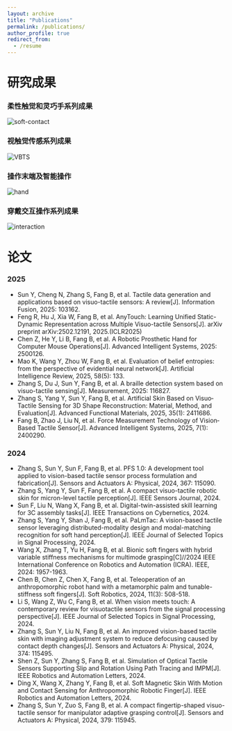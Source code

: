 ```yaml
---
layout: archive
title: "Publications"
permalink: /publications/
author_profile: true
redirect_from:
  - /resume
---
```


研究成果
======

### 柔性触觉和灵巧手系列成果
<img src="/images/soft-contact.png" alt="soft-contact">

### 视触觉传感系列成果
<img src="/images/VBTS.png" alt="VBTS">

### 操作末端及智能操作
<img src="/images/hand.png" alt="hand">

### 穿戴交互操作系列成果
<img src="/images/interaction.png" alt="interaction">

论文
======

### 2025
* Sun Y, Cheng N, Zhang S, Fang B, et al. Tactile data generation and applications based on visuo-tactile sensors: A review[J]. Information Fusion, 2025: 103162.
* Feng R, Hu J, Xia W, Fang B, et al. AnyTouch: Learning Unified Static-Dynamic Representation across Multiple Visuo-tactile Sensors[J]. arXiv preprint arXiv:2502.12191, 2025.(ICLR2025)
* Chen Z, He Y, Li B, Fang B, et al. A Robotic Prosthetic Hand for Computer Mouse Operations[J]. Advanced Intelligent Systems, 2025: 2500126.
* Mao K, Wang Y, Zhou W, Fang B, et al. Evaluation of belief entropies: from the perspective of evidential neural network[J]. Artificial Intelligence Review, 2025, 58(5): 133.
* Zhang S, Du J, Sun Y, Fang B, et al. A braille detection system based on visuo-tactile sensing[J]. Measurement, 2025: 116827.
* Zhang S, Yang Y, Sun Y, Fang B, et al. Artificial Skin Based on Visuo‐Tactile Sensing for 3D Shape Reconstruction: Material, Method, and Evaluation[J]. Advanced Functional Materials, 2025, 35(1): 2411686.
* Fang B, Zhao J, Liu N, et al. Force Measurement Technology of Vision‐Based Tactile Sensor[J]. Advanced Intelligent Systems, 2025, 7(1): 2400290.

### 2024
* Zhang S, Sun Y, Sun F, Fang B, et al. PFS 1.0: A development tool applied to vision-based tactile sensor process formulation and fabrication[J]. Sensors and Actuators A: Physical, 2024, 367: 115090.
* Zhang S, Yang Y, Sun F, Fang B, et al. A compact visuo-tactile robotic skin for micron-level tactile perception[J]. IEEE Sensors Journal, 2024.
* Sun F, Liu N, Wang X, Fang B, et al. Digital-twin-assisted skill learning for 3C assembly tasks[J]. IEEE Transactions on Cybernetics, 2024.
* Zhang S, Yang Y, Shan J, Fang B, et al. PaLmTac: A vision-based tactile sensor leveraging distributed-modality design and modal-matching recognition for soft hand perception[J]. IEEE Journal of Selected Topics in Signal Processing, 2024.
* Wang X, Zhang T, Yu H, Fang B, et al. Bionic soft fingers with hybrid variable stiffness mechanisms for multimode grasping[C]//2024 IEEE International Conference on Robotics and Automation (ICRA). IEEE, 2024: 1957-1963.
* Chen B, Chen Z, Chen X, Fang B, et al. Teleoperation of an anthropomorphic robot hand with a metamorphic palm and tunable-stiffness soft fingers[J]. Soft Robotics, 2024, 11(3): 508-518.
* Li S, Wang Z, Wu C, Fang B, et al. When vision meets touch: A contemporary review for visuotactile sensors from the signal processing perspective[J]. IEEE Journal of Selected Topics in Signal Processing, 2024.
* Zhang S, Sun Y, Liu N, Fang B, et al. An improved vision-based tactile skin with imaging adjustment system to reduce defocusing caused by contact depth changes[J]. Sensors and Actuators A: Physical, 2024, 374: 115495.
* Shen Z, Sun Y, Zhang S, Fang B, et al. Simulation of Optical Tactile Sensors Supporting Slip and Rotation Using Path Tracing and IMPM[J]. IEEE Robotics and Automation Letters, 2024.
* Ding X, Wang X, Zhang Y, Fang B, et al. Soft Magnetic Skin With Motion and Contact Sensing for Anthropomorphic Robotic Finger[J]. IEEE Robotics and Automation Letters, 2024.
* Zhang S, Sun Y, Zuo S, Fang B, et al. A compact fingertip-shaped visuo-tactile sensor for manipulator adaptive grasping control[J]. Sensors and Actuators A: Physical, 2024, 379: 115945.

